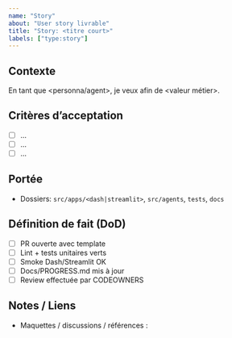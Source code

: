 ```yaml
---
name: "Story"
about: "User story livrable"
title: "Story: <titre court>"
labels: ["type:story"]
---
```


## Contexte
En tant que <personna/agent>, je veux <objectif> afin de <valeur métier>.

## Critères d’acceptation
- [ ] …
- [ ] …
- [ ] …

## Portée
- Dossiers: `src/apps/<dash|streamlit>`, `src/agents`, `tests`, `docs`

## Définition de fait (DoD)
- [ ] PR ouverte avec template
- [ ] Lint + tests unitaires verts
- [ ] Smoke Dash/Streamlit OK
- [ ] Docs/PROGRESS.md mis à jour
- [ ] Review effectuée par CODEOWNERS

## Notes / Liens
- Maquettes / discussions / références :

